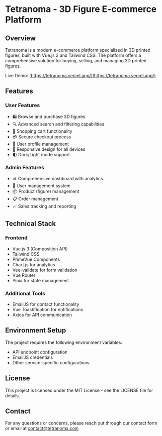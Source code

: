 # Tetranoma - 3D Figure E-commerce Platform

## Overview
Tetranoma is a modern e-commerce platform specialized in 3D printed figures, built with Vue.js 3 and Tailwind CSS. The platform offers a comprehensive solution for buying, selling, and managing 3D printed figures.

Live Demo: [https://tetranoma.vercel.app/](https://tetranoma.vercel.app/)

## Features

### User Features
- 🛍️ Browse and purchase 3D figures
- 🔍 Advanced search and filtering capabilities
- 🛒 Shopping cart functionality
- 💳 Secure checkout process
- 👤 User profile management
- 📱 Responsive design for all devices
- 🌓 Dark/Light mode support

### Admin Features
- 📊 Comprehensive dashboard with analytics
- 👥 User management system
- 📦 Product (figure) management
- 📋 Order management
- 📈 Sales tracking and reporting

## Technical Stack

### Frontend
- Vue.js 3 (Composition API)
- Tailwind CSS
- PrimeVue Components
- Chart.js for analytics
- Vee-validate for form validation
- Vue Router
- Pinia for state management

### Additional Tools
- EmailJS for contact functionality
- Vue Toastification for notifications
- Axios for API communication
  
## Environment Setup
The project requires the following environment variables:
- API endpoint configuration
- EmailJS credentials
- Other service-specific configurations

## License
This project is licensed under the MIT License - see the LICENSE file for details.

## Contact
For any questions or concerns, please reach out through our contact form or email at contact@tetranoma.com
